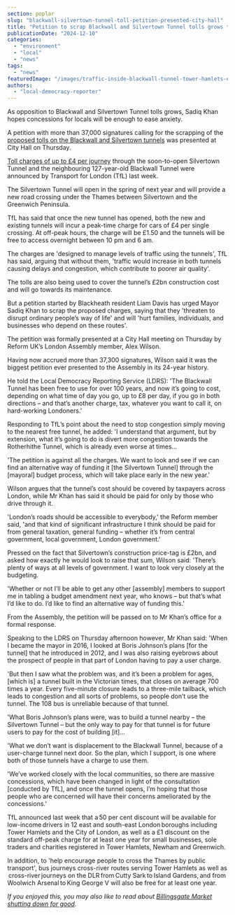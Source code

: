 ```yaml
---
section: poplar
slug: "blackwall-silvertown-tunnel-toll-petition-presented-city-hall"
title: "Petition to scrap Blackwall and Silvertown Tunnel tolls grows to over 37,000"
publicationDate: "2024-12-10"
categories: 
  - "environment"
  - "local"
  - "news"
tags: 
  - "news"
featuredImage: "/images/traffic-inside-blackwall-tunnel-tower-hamlets-east-london.jpg"
authors: 
  - "local-democracy-reporter"
---
```


As opposition to Blackwall and Silvertown Tunnel tolls grows, Sadiq Khan hopes concessions for locals will be enough to ease anxiety.

A petition with more than 37,000 signatures calling for the scrapping of the [proposed tolls on the Blackwall and Silvertown tunnels](https://poplarlondon.co.uk/blackwall-tunnel-will-charge-drivers-toll/) was presented at City Hall on Thursday.

[Toll charges of up to £4 per journey](https://tfl.gov.uk/info-for/media/press-releases/2024/november/tfl-outlines-package-of-charges-discounts-and-exemptions-for-silvertown-and-blackwall-tunnels) through the soon-to-open Silvertown Tunnel and the neighbouring 127-year-old Blackwall Tunnel were announced by Transport for London (TfL) last week.

The Silvertown Tunnel will open in the spring of next year and will provide a new road crossing under the Thames between Silvertown and the Greenwich Peninsula.

TfL has said that once the new tunnel has opened, both the new and existing tunnels will incur a peak-time charge for cars of £4 per single crossing. At off-peak hours, the charge will be £1.50 and the tunnels will be free to access overnight between 10 pm and 6 am.

The charges are 'designed to manage levels of traffic using the tunnels', TfL has said, arguing that without them, 'traffic would increase in both tunnels causing delays and congestion, which contribute to poorer air quality'.

The tolls are also being used to cover the tunnel’s £2bn construction cost and will go towards its maintenance.

But a petition started by Blackheath resident Liam Davis has urged Mayor Sadiq Khan to scrap the proposed charges, saying that they 'threaten to disrupt ordinary people’s way of life' and will 'hurt families, individuals, and businesses who depend on these routes'.

The petition was formally presented at a City Hall meeting on Thursday by Reform UK’s London Assembly member, Alex Wilson.

Having now accrued more than 37,300 signatures, Wilson said it was the biggest petition ever presented to the Assembly in its 24-year history.

He told the Local Democracy Reporting Service (LDRS): 'The Blackwall Tunnel has been free to use for over 100 years, and now it’s going to cost, depending on what time of day you go, up to £8 per day, if you go in both directions – and that’s another charge, tax, whatever you want to call it, on hard-working Londoners.'

Responding to TfL’s point about the need to stop congestion simply moving to the nearest free tunnel, he added: 'I understand that argument, but by extension, what it’s going to do is divert more congestion towards the Rotherhithe Tunnel, which is already even worse at times…

'The petition is against all the charges. We want to look and see if we can find an alternative way of funding it \[the Silvertown Tunnel\] through the \[mayoral\] budget process, which will take place early in the new year.'

Wilson argues that the tunnel’s cost should be covered by taxpayers across London, while Mr Khan has said it should be paid for only by those who drive through it.

'London’s roads should be accessible to everybody,' the Reform member said, 'and that kind of significant infrastructure I think should be paid for from general taxation, general funding – whether it’s from central government, local government, London government.'

Pressed on the fact that Silvertown’s construction price-tag is £2bn, and asked how exactly he would look to raise that sum, Wilson said: 'There’s plenty of ways at all levels of government. I want to look very closely at the budgeting.

'Whether or not I’ll be able to get any other \[assembly\] members to support me in tabling a budget amendment next year, who knows – but that’s what I’d like to do. I’d like to find an alternative way of funding this.'

From the Assembly, the petition will be passed on to Mr Khan’s office for a formal response.

Speaking to the LDRS on Thursday afternoon however, Mr Khan said: 'When I became the mayor in 2016, I looked at Boris Johnson’s plans \[for the tunnel\] that he introduced in 2012, and I was also raising eyebrows about the prospect of people in that part of London having to pay a user charge.

'But then I saw what the problem was, and it’s been a problem for ages, \[which is\] a tunnel built in the Victorian times, that closes on average 700 times a year. Every five-minute closure leads to a three-mile tailback, which leads to congestion and all sorts of problems, so people don’t use the tunnel. The 108 bus is unreliable because of that tunnel.

'What Boris Johnson’s plans were, was to build a tunnel nearby – the Silvertown Tunnel – but the only way to pay for that tunnel is for future users to pay for the cost of building \[it\]…

'What we don’t want is displacement to the Blackwall Tunnel, because of a user-charge tunnel next door. So the plan, which I support, is one where both of those tunnels have a charge to use them.

'We’ve worked closely with the local communities, so there are massive concessions, which have been changed in light of the consultation \[conducted by TfL\], and once the tunnel opens, I’m hoping that those people who are concerned will have their concerns ameliorated by the concessions.'

TfL announced last week that a 50 per cent discount will be available for low-income drivers in 12 east and south-east London boroughs including Tower Hamlets and the City of London, as well as a £1 discount on the standard off-peak charge for at least one year for small businesses, sole traders and charities registered in Tower Hamlets, Newham and Greenwich.

In addition, to 'help encourage people to cross the Thames by public transport', bus journeys cross-river routes serving Tower Hamlets as well as  cross-river journeys on the DLR from Cutty Sark to Island Gardens, and from Woolwich Arsenal to King George V will also be free for at least one year.

_If you enjoyed this, you may also like to read about [Billingsgate Market shutting down for good](https://poplarlondon.co.uk/billingsgate-fish-market-shutting-down-for-good/)._
